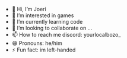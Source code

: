 - 👋 Hi, I’m Joeri
- 👀 I’m interested in games
- 🌱 I’m currently learning code
- 💞️ I’m looking to collaborate on ...
- 📫 How to reach me discord: yourlocalbozo_
- 😄 Pronouns: he/him
- ⚡ Fun fact: im left-handed

<!---
Yourlocalbozo/Yourlocalbozo is a ✨ special ✨ repository because its `README.md` (this file) appears on your GitHub profile.
You can click the Preview link to take a look at your changes.
--->
